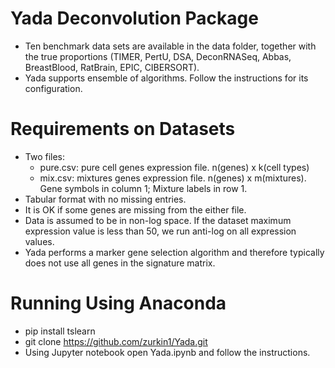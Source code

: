 # Yada Deconvolution Package

- Ten benchmark data sets are available in the data folder, together with the true proportions (TIMER, PertU, DSA, DeconRNASeq, Abbas, BreastBlood, RatBrain, EPIC, CIBERSORT).
- Yada supports ensemble of algorithms. Follow the instructions for its configuration.

# Requirements on Datasets
- Two files:
	- pure.csv: pure cell genes expression file. n(genes) x k(cell types)
	- mix.csv: mixtures genes expression file. n(genes) x m(mixtures). Gene symbols in column 1; Mixture labels in row 1.
- Tabular format with no missing entries.
- It is OK if some genes are missing from the either file.
- Data is assumed to be in non-log space. If the dataset maximum expression value is less than 50, we run anti-log on all expression values.
- Yada performs a marker gene selection algorithm and therefore typically does not use all genes in the signature matrix.

# Running Using Anaconda
- pip install tslearn
- git clone https://github.com/zurkin1/Yada.git
- Using Jupyter notebook open Yada.ipynb and follow the instructions.